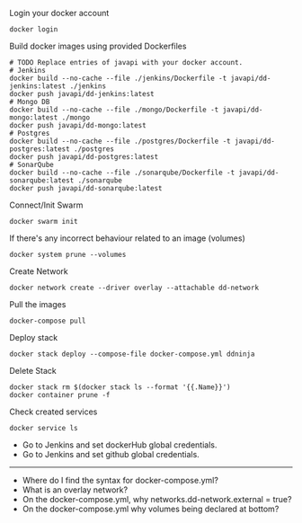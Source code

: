 
Login your docker account
```
docker login
```

Build docker images using provided Dockerfiles

```
# TODO Replace entries of javapi with your docker account.
# Jenkins
docker build --no-cache --file ./jenkins/Dockerfile -t javapi/dd-jenkins:latest ./jenkins
docker push javapi/dd-jenkins:latest
# Mongo DB
docker build --no-cache --file ./mongo/Dockerfile -t javapi/dd-mongo:latest ./mongo
docker push javapi/dd-mongo:latest
# Postgres
docker build --no-cache --file ./postgres/Dockerfile -t javapi/dd-postgres:latest ./postgres
docker push javapi/dd-postgres:latest
# SonarQube
docker build --no-cache --file ./sonarqube/Dockerfile -t javapi/dd-sonarqube:latest ./sonarqube
docker push javapi/dd-sonarqube:latest
```

Connect/Init Swarm
```
docker swarm init
```

If there's any incorrect behaviour related to an image (volumes)
```
docker system prune --volumes
```

Create Network
```
docker network create --driver overlay --attachable dd-network
```

Pull the images
```
docker-compose pull
```


Deploy stack
```
docker stack deploy --compose-file docker-compose.yml ddninja
```

Delete Stack
```
docker stack rm $(docker stack ls --format '{{.Name}}')
docker container prune -f
```

Check created services
```
docker service ls
```

* Go to Jenkins and set dockerHub global credentials.
* Go to Jenkins and set github global credentials.
---------------------------------------------------------


* Where do I find the syntax for docker-compose.yml?
* What is an overlay network?
* On the docker-compose.yml, why networks.dd-network.external = true?
* On the docker-compose.yml why volumes being declared at bottom?